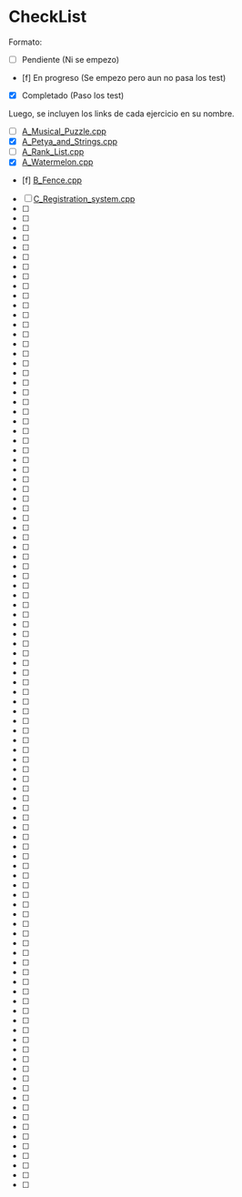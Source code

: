 # CheckList

Formato:

- [ ] Pendiente (Ni se empezo)
- [f] En progreso (Se empezo pero aun no pasa los test)
- [x] Completado (Paso los test)

Luego, se incluyen los links de cada ejercicio en su nombre.

- [ ] [A_Musical_Puzzle.cpp](https://codeforces.com/contest/1833/problem/A)
- [x] [A_Petya_and_Strings.cpp](https://codeforces.com/contest/112/problem/A)
- [ ] [A_Rank_List.cpp](https://codeforces.com/contest/166/problem/A)
- [x] [A_Watermelon.cpp](https://codeforces.com/problemset/problem/4/A)
- [f] [B_Fence.cpp](https://codeforces.com/problemset/problem/363/B)
- [ ] [C_Registration_system.cpp](https://codeforces.com/contest/4/problem/C)
- [ ]
- [ ]
- [ ]
- [ ]
- [ ]
- [ ]
- [ ]
- [ ]
- [ ]
- [ ]
- [ ]
- [ ]
- [ ]
- [ ]
- [ ]
- [ ]
- [ ]
- [ ]
- [ ]
- [ ]
- [ ]
- [ ]
- [ ]
- [ ]
- [ ]
- [ ]
- [ ]
- [ ]
- [ ]
- [ ]
- [ ]
- [ ]
- [ ]
- [ ]
- [ ]
- [ ]
- [ ]
- [ ]
- [ ]
- [ ]
- [ ]
- [ ]
- [ ]
- [ ]
- [ ]
- [ ]
- [ ]
- [ ]
- [ ]
- [ ]
- [ ]
- [ ]
- [ ]
- [ ]
- [ ]
- [ ]
- [ ]
- [ ]
- [ ]
- [ ]
- [ ]
- [ ]
- [ ]
- [ ]
- [ ]
- [ ]
- [ ]
- [ ]
- [ ]
- [ ]
- [ ]
- [ ]
- [ ]
- [ ]
- [ ]
- [ ]
- [ ]
- [ ]
- [ ]
- [ ]
- [ ]
- [ ]
- [ ]
- [ ]
- [ ]
- [ ]
- [ ]
- [ ]
- [ ]
- [ ]
- [ ]
- [ ]
- [ ]
- [ ]
- [ ]
- [ ]
- [ ]
- [ ]
- [ ]
- [ ]
- [ ]
- [ ]
